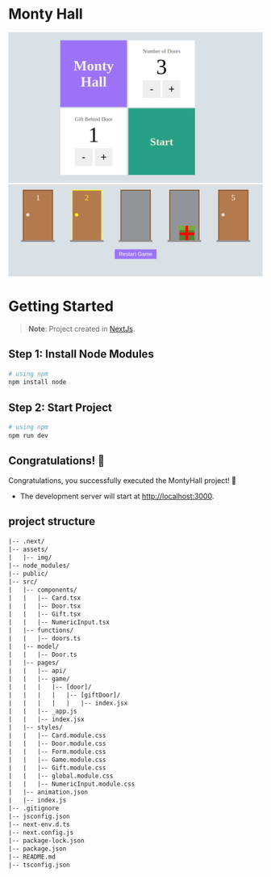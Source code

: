 # Monty Hall

![Image Alt Text](./assets/img/start-monty-hall.png)
![Image Alt Text](./assets/img/start-door.png)

# Getting Started

>**Note**: Project created in [NextJs](https://nextjs.org/docs).


## Step 1: Install Node Modules

```bash
# using npm
npm install node
```

## Step 2: Start Project

```bash
# using npm
npm run dev
```

## Congratulations! :tada:

Congratulations, you successfully executed the MontyHall project! :partying_face:

- The development server will start at [http://localhost:3000](http://localhost:3000).

## project structure

```MontyHall/
|-- .next/
|-- assets/
|   |-- img/
|-- node_modules/
|-- public/
|-- src/
|   |-- components/
|   |   |-- Card.tsx
|   |   |-- Door.tsx
|   |   |-- Gift.tsx
|   |   |-- NumericInput.tsx
|   |-- functions/
|   |   |-- doors.ts
|   |-- model/
|   |   |-- Door.ts
|   |-- pages/
|   |   |-- api/
|   |   |-- game/
|   |   |   |-- [door]/
|   |   |   |   |-- [giftDoor]/
|   |   |   |   |   |-- index.jsx
|   |   |-- _app.js
|   |   |-- index.jsx
|   |-- styles/
|   |   |-- Card.module.css
|   |   |-- Door.module.css
|   |   |-- Form.module.css
|   |   |-- Game.module.css
|   |   |-- Gift.module.css
|   |   |-- global.module.css
|   |   |-- NumericInput.module.css
|   |-- animation.json
|   |-- index.js
|-- .gitignore
|-- jsconfig.json
|-- next-env.d.ts
|-- next.config.js
|-- package-lock.json
|-- package.json
|-- README.md
|-- tsconfig.json
```
